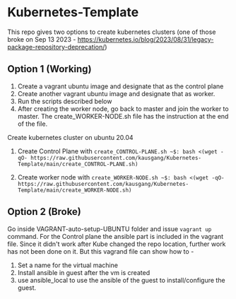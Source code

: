 # Kubernetes-Template

This repo gives two options to create kubernetes clusters (one of those broke on Sep 13 2023 - https://kubernetes.io/blog/2023/08/31/legacy-package-repository-deprecation/)

## Option 1 (Working)

1. Create a vagrant ubuntu image and designate that as the control plane
2. Create another vagrant ubuntu image and designate that as worker.
3. Run the scripts described below
4. After creating the worker node, go back to master and join the worker to master. The create_WORKER-NODE.sh file has the instruction at the end of the file.

Create kubernetes cluster on ubuntu 20.04

1.  Create Control Plane with `create_CONTROL-PLANE.sh
~$: bash <(wget -qO- https://raw.githubusercontent.com/kausgang/Kubernetes-Template/main/create_CONTROL-PLANE.sh)`

2.  Create worker node with `create_WORKER-NODE.sh
~$: bash <(wget -qO- https://raw.githubusercontent.com/kausgang/Kubernetes-Template/main/create_WORKER-NODE.sh)`

## Option 2 (Broke)

Go inside VAGRANT-auto-setup-UBUNTU folder and issue `vagrant up` command. For the Control plane the ansible part is included in the vagrant file. Since it didn't work after Kube changed the repo location, further work has not been done on it. But this vagrand file can show how to -

1. Set a name for the virtual machine
2. Install ansible in guest after the vm is created
3. use ansible_local to use the ansible of the guest to install/configure the guest.
